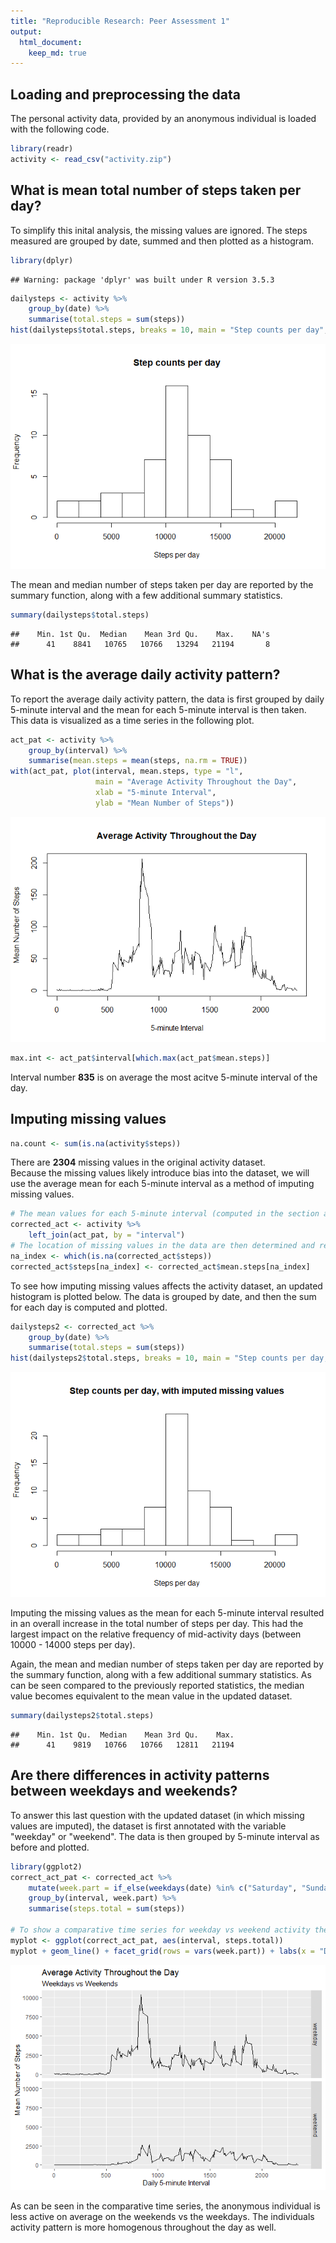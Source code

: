 ```yaml
---
title: "Reproducible Research: Peer Assessment 1"
output: 
  html_document:
    keep_md: true
---
```



## Loading and preprocessing the data

The personal activity data, provided by an anonymous individual is loaded with the following code.


```r
library(readr)
activity <- read_csv("activity.zip")
```

## What is mean total number of steps taken per day?

To simplify this inital analysis, the missing values are ignored. The steps measured are grouped by date, summed and then plotted as a histogram.


```r
library(dplyr)
```

```
## Warning: package 'dplyr' was built under R version 3.5.3
```

```r
dailysteps <- activity %>% 
    group_by(date) %>%
    summarise(total.steps = sum(steps))
hist(dailysteps$total.steps, breaks = 10, main = "Step counts per day", xlab = "Steps per day")
```

![](PA1_template_files/figure-html/countsteps-1.png)<!-- -->

The mean and median number of steps taken per day are reported by the summary function, along with a few additional summary statistics.


```r
summary(dailysteps$total.steps)
```

```
##    Min. 1st Qu.  Median    Mean 3rd Qu.    Max.    NA's 
##      41    8841   10765   10766   13294   21194       8
```

## What is the average daily activity pattern?

To report the average daily activity pattern, the data is first grouped by daily 5-minute interval and the mean for each 5-minute interval is then taken. This data is visualized as a time series in the following plot.


```r
act_pat <- activity %>%
    group_by(interval) %>%
    summarise(mean.steps = mean(steps, na.rm = TRUE))
with(act_pat, plot(interval, mean.steps, type = "l",
                   main = "Average Activity Throughout the Day",
                   xlab = "5-minute Interval",
                   ylab = "Mean Number of Steps"))
```

![](PA1_template_files/figure-html/activitypattern-1.png)<!-- -->

```r
max.int <- act_pat$interval[which.max(act_pat$mean.steps)]
```

Interval number **835** is on average the most acitve 5-minute interval of the day.

## Imputing missing values


```r
na.count <- sum(is.na(activity$steps))
```

There are **2304** missing values in the original activity dataset.  
Because the missing values likely introduce bias into the dataset, we will use the average mean for each 5-minute interval as a method of imputing missing values.


```r
# The mean values for each 5-minute interval (computed in the section above) is added as a new column to the activity data.
corrected_act <- activity %>%
    left_join(act_pat, by = "interval")
# The location of missing values in the data are then determined and replaced by the corresponding 5-minute interval mean.
na_index <- which(is.na(corrected_act$steps))
corrected_act$steps[na_index] <- corrected_act$mean.steps[na_index]
```

To see how imputing missing values affects the activity dataset, an updated histogram is plotted below. The data is grouped by date, and then the sum for each day is computed and plotted.


```r
dailysteps2 <- corrected_act %>% 
    group_by(date) %>%
    summarise(total.steps = sum(steps))
hist(dailysteps2$total.steps, breaks = 10, main = "Step counts per day, with imputed missing values", xlab = "Steps per day")
```

![](PA1_template_files/figure-html/unnamed-chunk-2-1.png)<!-- -->

Imputing the missing values as the mean for each 5-minute interval resulted in an overall increase in the total number of steps per day. This had the largest impact on the relative frequency of mid-activity days (between 10000 - 14000 steps per day).

Again, the mean and median number of steps taken per day are reported by the summary function, along with a few additional summary statistics. As can be seen compared to the previously reported statistics, the median value becomes equivalent to the mean value in the updated dataset.


```r
summary(dailysteps2$total.steps)
```

```
##    Min. 1st Qu.  Median    Mean 3rd Qu.    Max. 
##      41    9819   10766   10766   12811   21194
```

## Are there differences in activity patterns between weekdays and weekends?

To answer this last question with the updated dataset (in which missing values are imputed), the dataset is first annotated with the variable "weekday" or "weekend". The data is then grouped by  5-minute interval as before and plotted.


```r
library(ggplot2)
correct_act_pat <- corrected_act %>%
    mutate(week.part = if_else(weekdays(date) %in% c("Saturday", "Sunday"), "weekend", "weekday")) %>%
    group_by(interval, week.part) %>%
    summarise(steps.total = sum(steps))

# To show a comparative time series for weekday vs weekend activity the data is seperated as a facet using the ggplot2 system.
myplot <- ggplot(correct_act_pat, aes(interval, steps.total))
myplot + geom_line() + facet_grid(rows = vars(week.part)) + labs(x = "Daily 5-minute Interval", y = "Mean Number of Steps", title = "Average Activity Throughout the Day", subtitle = "Weekdays vs Weekends")
```

![](PA1_template_files/figure-html/unnamed-chunk-3-1.png)<!-- -->

As can be seen in the comparative time series, the anonymous individual is less active on average on the weekends vs the weekdays. The individuals activity pattern is more homogenous throughout the day as well.
